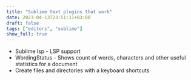 ```yaml
---
title: "Sublime text plugins that work"
date: 2023-04-13T23:51:11+03:00
draft: false
tags: ["editors", "sublime"]
show_full: true
---
```


- Sublime lsp - LSP support
- WordingStatus - Shows count of words, characters and other useful statistics for a document
- Create files and directories with a keyboard shortcuts
